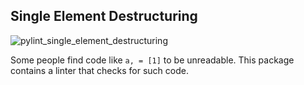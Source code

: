Single Element Destructuring
-----------------------------

![pylint_single_element_destructuring](https://github.com/d1618033/pylint-single-element-destructuring/workflows/Python%20package/badge.svg)

Some people find code like `a, = [1]` to be unreadable.
This package contains a linter that checks for such code.
